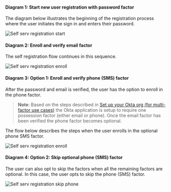 #### Diagram 1: Start new user registration with password factor
The diagram below illustrates the beginning of the registration process
where the user initiates the sign in and enters their password.

<div class="common-image-format">

![Self serv registration start](/img/oie-embedded-sdk/oie-embedded-sdk-use-case-simple-self-serv-seq-start.png
 "Self serv registration start")

</div>

#### Diagram 2: Enroll and verify email factor

The self registration flow continues in this sequence.

<div class="common-image-format">

![Self serv registration enroll](/img/oie-embedded-sdk/oie-embedded-sdk-use-case-simple-self-serv-seq-enroll-verify.png
 "Self serv registration enroll")

</div>

#### Diagram 3: Option 1: Enroll and verify phone (SMS) factor
After the password and email is verified, the user has the option to
enroll in the phone factor.

> **Note**: Based on the steps described in
  [Set up your Okta org (for multi-factor use cases)](/docs/guides/oie-embedded-sdk-setup/aspnet/oie-embedded-sdk-org-setup/) the Okta application is setup to require one possession factor
  (either email or phone). Once the email factor has been verified the phone
  factor becomes optional.

  The flow below describes the steps when the user enrolls in the optional
  phone SMS factor.

<div class="common-image-format">

![Self serv registration enroll](/img/oie-embedded-sdk/oie-embedded-sdk-use-case-simple-self-serv-seq-phone.png
 "Self serv registration enroll")

</div>

#### Diagram 4: Option 2: Skip optional phone (SMS) factor

The user can also opt to skip the factors when all the remaining
factors are optional. In this case, the user opts to skip the phone
(SMS) factor.

<div class="common-image-format">

![Self serv registration skip phone](/img/oie-embedded-sdk/oie-embedded-sdk-use-case-simple-self-serv-seq-skip-phone.png
 "Self serv registration skip phone")

</div>
